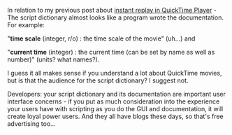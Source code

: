 <!--
.. title: Script Dictionary Documentation
.. date: 2006/08/01 13:13
.. slug: script-dictionary-documentation
.. link:
.. description:
.. tags: mac, programming
-->


In relation to my previous post about [instant replay in QuickTime Player](http://michael-mccracken.net/wp/?p=55) - The script dictionary almost looks like a program wrote the documentation. For example:

"**time scale** (integer, r/o) : the time scale of the movie" (uh...) and


"**current time** (integer) : the current time (can be set by name as well as number)" (units? what names?).

I guess it all makes sense if you understand a lot about QuickTime movies, but is that the audience for the script dictionary? I suggest not.

Developers: your script dictionary and its documentation are important user interface concerns - if you put as much consideration into the experience your users have with scripting as you do the GUI and documentation, it will create loyal power users. And they all have blogs these days, so that's free advertising too...
